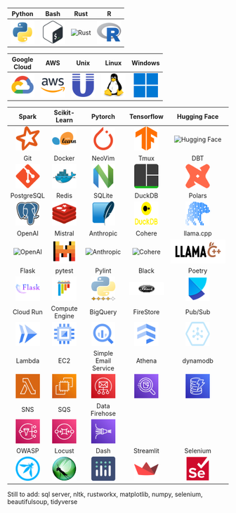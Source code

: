 | Python | Bash | Rust | R |
|:------:|:----:|:----:|:-:|
|  <img src="https://github.com/devicons/devicon/blob/master/icons/python/python-original.svg" title="Python"  alt="Python" width="55" height="55"/> |  <img src="https://github.com/devicons/devicon/blob/master/icons/bash/bash-original.svg" title="Bash"  alt="Bash" width="55" height="55"/> |  <img src="https://www.rust-lang.org/logos/rust-logo-128x128.png" title="Rust" alt="Rust" width="55" height="55"/> |  <img src="https://github.com/devicons/devicon/blob/master/icons/r/r-original.svg" title="R" alt="R" width="55" height="55"/>|

| Google<br>Cloud | AWS | Unix | Linux | Windows |
|:---------------:|:---:|:----:|:-----:|:-------:|
| <img src="https://github.com/devicons/devicon/blob/master/icons/googlecloud/googlecloud-original.svg" title="GCP" alt="GCP" width="55" height="55"/> | <img src="https://github.com/devicons/devicon/blob/master/icons/amazonwebservices/amazonwebservices-original-wordmark.svg" title="AWS" alt="AWS" width="55" height="55"/> | <img src="https://github.com/devicons/devicon/blob/master/icons/unix/unix-original.svg" title="Unix" alt="Unix" width="55" height="55"/> | <img src="https://github.com/devicons/devicon/blob/master/icons/linux/linux-original.svg" title="Linux" alt="Linux" width="55" height="55"/> | <img src="https://github.com/devicons/devicon/blob/master/icons/windows11/windows11-original.svg" title="Windows" alt="Windows" width="55" height="55"/> |

| Spark | Scikit-<br>Learn | Pytorch | Tensorflow | Hugging Face |
|:-----:|:----------------:|:-------:|:----------:|:------------:|
| <img src="https://github.com/devicons/devicon/blob/master/icons/apachespark/apachespark-original.svg" title="Spark" alt="Spark" width="55" height="55"/> | <img src="https://github.com/devicons/devicon/blob/master/icons/scikitlearn/scikitlearn-original.svg" title="sklearn" alt="sklearn" width="55" height="55"/> | <img src="https://github.com/devicons/devicon/blob/master/icons/pytorch/pytorch-original.svg" title="pytorch" alt="pytorch" width="55" height="55"/> | <img src="https://github.com/devicons/devicon/blob/master/icons/tensorflow/tensorflow-original.svg" title="tensorflow" alt="tensorflow" width="55" height="55"/> | <img src="https://huggingface.co/datasets/huggingface/brand-assets/resolve/main/hf-logo.svg" title="Hugging Face" alt="Hugging Face" width="55" height="55"/> |
| Git | Docker | NeoVim | Tmux | DBT |
| <img src="https://github.com/devicons/devicon/blob/master/icons/git/git-original.svg" title="Git" alt="Git" width="55" height="55"/> | <img src="https://github.com/devicons/devicon/blob/master/icons/docker/docker-original.svg" title="Docker" alt="Docker" width="55" height="55"/> | <img src="https://github.com/devicons/devicon/blob/master/icons/neovim/neovim-original.svg" title="NeoVim" alt="NeoVim" width="55" height="55"/> | <img src="./icons/tmux_crop.png" title="tmux" alt="tmux" width="55" height="55"/> | <img src="./icons/dbt.svg" title="DBT" alt="DBT" width="55" height="55"/> | 
| PostgreSQL | Redis | SQLite | DuckDB | Polars |
| <img src="https://github.com/devicons/devicon/blob/master/icons/postgresql/postgresql-original.svg" title="PostgreSQL" alt="PostgreSQL" width="55" height="55"/> | <img src="https://github.com/devicons/devicon/blob/master/icons/redis/redis-original.svg" title="Redis" alt="Redis" width="55" height="55"/> | <img src="https://github.com/devicons/devicon/blob/master/icons/sqlite/sqlite-original.svg" title="SQLite" alt="SQLite" width="55" height="55"/> | <img src="https://github.com/duckdb/duckdb/blob/main/logo/DuckDB_Logo-stacked-dark-mode.svg" title="DuckDB" alt="DuckDB" width="55" height="55"/>| <img src="https://github.com/pola-rs/polars-static/blob/master/logos/polars_logo_blue.svg" title="Polars" alt="Polars" width="55" height="55"/> |
| OpenAI | Mistral | Anthropic | Cohere | llama.cpp |
| <img src="./icons/openai_white.svg" title="OpenAI" alt="OpenAI" width="55" height="55"/> | <img src="./icons/mistral.svg" title="Mistral" alt="Mistral" width="55" height="55"/> | <img src="./icons/anthropic.svg" title="Anthropic" alt="Anthropic" width="55" height="55"/> | <img src="./icons/cohere.svg" title="Cohere" alt="Cohere" width="55" height="55"/> | <img src="./icons/llama_cpp.png" title="llama.cpp" alt="llama.cpp" height="55"/> |
| Flask | pytest | Pylint | Black | Poetry |
| <img src="icons/flask_colour.png" title="Flask" alt="Flask" width="55" height="55"/>| <img src="https://github.com/devicons/devicon/blob/master/icons/pytest/pytest-original.svg" title="pytest" alt="pytest" width="55" height="55"/>| <img src="https://raw.githubusercontent.com/pylint-dev/pylint/main/doc/logo.svg" title="Pylint" alt="Pylint" width="55" height="55"/> | <img src="https://raw.githubusercontent.com/psf/black/main/docs/_static/logo2-readme.png" title="Black" alt="Black" width="80"/>| <img src="https://github.com/devicons/devicon/blob/master/icons/poetry/poetry-original.svg" title="Poetry" alt="Poetry" width="55" height="55"/> | |
| Cloud Run | Compute<br>Engine | BigQuery | FireStore | Pub/Sub | 
|<img src="./icons/cloud-run.svg" title="Cloud Run" alt="Cloud Run" width="55" height="55"/> | <img src="./icons/compute-engine.svg" title="Compute<br>Engine" alt="Compute<br>Engine" width="55" height="55"/>| <img src="./icons/gcp_bigquery.svg" title="BigQuery" alt="BigQuery" width="55" height="55"/> |<img src="./icons/gcp_firestore.svg" title="FireStore" alt="FireStore" width="55" height="55"/>|<img src="./icons/gcp_pubsub.svg" title="Pub/Sub" alt="Pub/Sub" width="55" height="55"/>|
| Lambda    | EC2               | Simple<br>Email<br>Service | Athena   | dynamodb      |
| <img src="./icons/aws_lambda.png" title="Lambda" alt="Lambda" width="55" height="55"/> | <img src="./icons/aws_ec2.jpg" title="EC2" alt="EC2" width="55" height="55"/> | <img src="./icons/aws_ses.png" title="SES" alt="SES" width="55" height="55"/> | <img src="./icons/aws_athena.png" title="Athena" alt="Athena" width="55" height="55"/> | <img src="./icons/aws_dynamodb.svg" title="DynamoDB" alt="DynamoDB" width="55" height="55"/> |
| SNS       | SQS               | Data Firehose |          |               |
| <img src="./icons/aws_sns_crop.png" title="SNS" alt="SNS" width="55" height="55"/> |<img src="./icons/aws_sqs_crop.png" title="SQS" alt="SQS" width="55" height="55"/> | <img src="./icons/aws_data_firehose.png" title="Data Firehose" alt="Data Firehose" width="55" height="55"/> |          |               |
| OWASP | Locust | Dash | Streamlit | Selenium |
| <img src="./icons/owasp_blue.svg" title="OWASP" alt="OWASP" width="55" height="55"/> | <img src="./icons/locust_crop.png" title="Locust" alt="Locust" width="55" height="55"/> | <img src="https://github.com/devicons/devicon/blob/master/icons/plotly/plotly-original.svg" title="Dash" alt="Dash" width="55" height="55"/>| <img src="https://github.com/devicons/devicon/blob/master/icons/streamlit/streamlit-original.svg" title="Streamlit" alt="Streamlit" width="55" height="55"/>| <img src="https://github.com/devicons/devicon/blob/master/icons/selenium/selenium-original.svg" title="Selenium" alt="Selenium" width="55" height="55"/> |

Still to add: sql server, nltk, rustworkx, matplotlib, numpy, selenium, beautifulsoup, tidyverse

